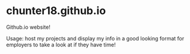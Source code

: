 # chunter18.github.io

Github.io website! 

Usage: host my projects and display my info in a good looking format for employers to take a look at if they have time!
